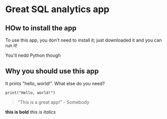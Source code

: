 # Great SQL analytics app

## HOw to install the app

To use this app, you don't need to install it; just downloaded it and you can run it!

You'll nedd Python though

## Why you should use this app

It prints "hello, world!". What else do you need?

```
print("Hello, world!")
```

> "This is a great app!" - Somebody

**this is bold**
_this is italics_

